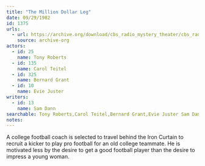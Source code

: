 ```yaml
---
title: "The Million Dollar Leg"
date: 09/29/1982
id: 1375
urls: 
  - url: https://archive.org/download/cbs_radio_mystery_theater/cbs_radio_mystery_theater-1351-1399.zip/cbs_radio_mystery_theater-1351-1399%2Fcbsrmt_1375_the_million_dollar_leg.mp3
    source: archive-org
actors:  
  - id: 25
    name: Tony Roberts  
  - id: 135
    name: Carol Teitel  
  - id: 325
    name: Bernard Grant  
  - id: 10
    name: Evie Juster
writers:  
  - id: 13
    name: Sam Dann
searchable: Tony Roberts,Carol Teitel,Bernard Grant,Evie Juster Sam Dann
notes:  
---
```

A college football coach is selected to travel behind the Iron Curtain to recruit a kicker to play pro football for an old college teammate. He is motivated less by the desire to get a good football player than the desire to impress a young woman.
